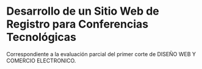 # Desarrollo de un Sitio Web de Registro para Conferencias Tecnológicas 

Correspondiente a la evaluación parcial del primer corte de DISEÑO WEB Y COMERCIO ELECTRONICO.
